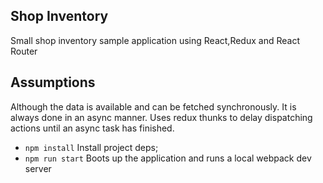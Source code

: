 ## Shop Inventory

Small shop inventory sample application using React,Redux and React Router

## Assumptions

Although the data is available and can be fetched synchronously. It is always done in an async manner.
Uses redux thunks to delay dispatching actions until an async task has finished.

* `npm install` Install project deps;
* `npm run start` Boots up the application and runs a local webpack dev server
